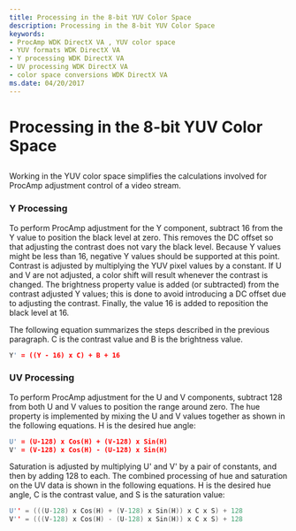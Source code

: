 ```yaml
---
title: Processing in the 8-bit YUV Color Space
description: Processing in the 8-bit YUV Color Space
keywords:
- ProcAmp WDK DirectX VA , YUV color space
- YUV formats WDK DirectX VA
- Y processing WDK DirectX VA
- UV processing WDK DirectX VA
- color space conversions WDK DirectX VA
ms.date: 04/20/2017
---
```


# Processing in the 8-bit YUV Color Space


## <span id="ddk_processing_in_the_8_bit_yuv_color_space_gg"></span><span id="DDK_PROCESSING_IN_THE_8_BIT_YUV_COLOR_SPACE_GG"></span>


Working in the YUV color space simplifies the calculations involved for ProcAmp adjustment control of a video stream.

### <span id="Y_Processing"></span><span id="y_processing"></span><span id="Y_PROCESSING"></span>Y Processing

To perform ProcAmp adjustment for the Y component, subtract 16 from the Y value to position the black level at zero. This removes the DC offset so that adjusting the contrast does not vary the black level. Because Y values might be less than 16, negative Y values should be supported at this point. Contrast is adjusted by multiplying the YUV pixel values by a constant. If U and V are not adjusted, a color shift will result whenever the contrast is changed. The brightness property value is added (or subtracted) from the contrast adjusted Y values; this is done to avoid introducing a DC offset due to adjusting the contrast. Finally, the value 16 is added to reposition the black level at 16.

The following equation summarizes the steps described in the previous paragraph. C is the contrast value and B is the brightness value.

```cpp
Y' = ((Y - 16) x C) + B + 16
```

### <span id="UV_Processing"></span><span id="uv_processing"></span><span id="UV_PROCESSING"></span>UV Processing

To perform ProcAmp adjustment for the U and V components, subtract 128 from both U and V values to position the range around zero. The hue property is implemented by mixing the U and V values together as shown in the following equations. H is the desired hue angle:

```cpp
U' = (U-128) x Cos(H) + (V-128) x Sin(H)
V' = (V-128) x Cos(H) - (U-128) x Sin(H)
```

Saturation is adjusted by multiplying U' and V' by a pair of constants, and then by adding 128 to each. The combined processing of hue and saturation on the UV data is shown in the following equations. H is the desired hue angle, C is the contrast value, and S is the saturation value:

```cpp
U'' = (((U-128) x Cos(H) + (V-128) x Sin(H)) x C x S) + 128
V'' = (((V-128) x Cos(H) - (U-128) x Sin(H)) x C x S) + 128
```

 

 





